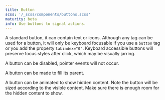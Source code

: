 ```yaml
---
title: Button
scss: '/_scss/components/buttons.scss'
maturity: beta
info: Use buttons to signal actions.
---
```


A standard button, it can contain text or icons. Although any tag can be used for a button, it will only be keyboard focusable if you use a <code>button</code> tag or you add the property <code>tabindex="0"</code>. Keyboard accessible buttons will preserve focus styles after click, which may be visually jarring.

A button can be disabled, pointer events will not occur.

A button can be made to fill its parent.

A button can be animated to show hidden content. Note the button will be sized according to the visible content. Make sure there is enough room for the hidden content to show.